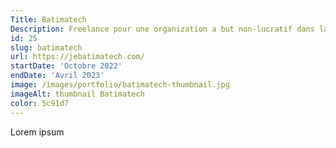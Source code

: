 ```yaml
---
Title: Batimatech
Description: Freelance pour une organization a but non-lucratif dans la construction
id: 25
slug: batimatech
url: https://jebatimatech.com/
startDate: 'Octobre 2022'
endDate: 'Avril 2023'
image: /images/portfolio/batimatech-thumbnail.jpg
imageAlt: thumbnail Batimatech
color: 5c91d7
---
```


Lorem ipsum
